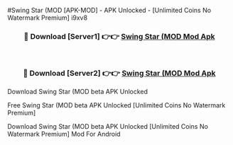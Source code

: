 #Swing Star (MOD [APK-MOD] - APK Unlocked - [Unlimited Coins No Watermark Premium] i9xv8



<div align="center">

<h3>🔴 Download [Server1] 👉👉 <a href="https://momento.my/?title=Swing_Star_(MOD">Swing Star (MOD Mod Apk</a></h3><br>

<h3>🔴 Download [Server2] 👉👉 <a href="https://momento.my/?title=Swing_Star_(MOD">Swing Star (MOD Mod Apk</a></h3>
</div>



Download Swing Star (MOD beta APK Unlocked

Free Swing Star (MOD beta APK Unlocked [Unlimited Coins No Watermark Premium]

Download Swing Star (MOD beta APK Unlocked [Unlimited Coins No Watermark Premium] Mod For Android
